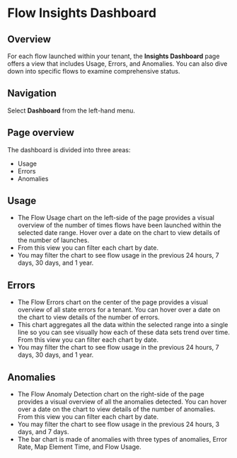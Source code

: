 
# Flow Insights Dashboard

<head>
  <meta name="guidename" content="API Management"/>
  <meta name="context" content="GUID-db380126-9713-41c7-a37f-31faddab0d3e"/>
</head>

## Overview

For each flow launched within your tenant, the **Insights Dashboard** page offers a view that includes Usage, Errors, and Anomalies. You can also dive down into specific flows to examine comprehensive status.

## Navigation

Select **Dashboard** from the left-hand menu.

## Page overview

The dashboard is divided into three areas:
- Usage
- Errors
- Anomalies

## Usage

- The Flow Usage chart on the left-side of the page provides a visual overview of the number of times flows have been launched within the selected date range. Hover over a date on the chart to view details of the number of launches.
- From this view you can filter each chart by date.
- You may filter the chart to see flow usage in the previous 24 hours, 7 days, 30 days, and 1 year.

## Errors

- The Flow Errors chart on the center of the page provides a visual overview of all state errors for a tenant. You can hover over a date on the chart to view details of the number of errors.
- This chart aggregates all the data within the selected range into a single line so you can see visually how each of these data sets trend over time. From this view you can filter each chart by date.
- You may filter the chart to see flow usage in the previous 24 hours, 7 days, 30 days, and 1 year.

## Anomalies

- The Flow Anomaly Detection chart on the right-side of the page provides a visual overview of all the anomalies detected. You can hover over a date on the chart to view details of the number of anomalies. From this view you can filter each chart by date.
- You may filter the chart to see flow usage in the previous 24 hours, 3 days, and 7 days.
- The bar chart is made of anomalies with three types of anomalies, Error Rate, Map Element Time, and Flow Usage.